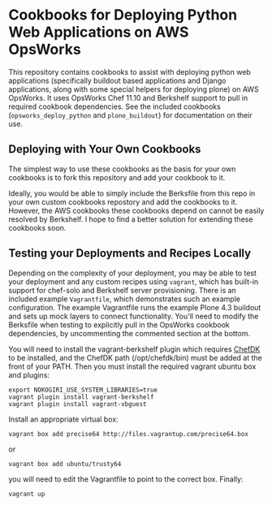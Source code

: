 Cookbooks for Deploying Python Web Applications on AWS OpsWorks
===============================================================

This repository contains cookbooks to assist with deploying python web
applications (specifically buildout based applications and Django
applications, along with some special helpers for deploying plone) on
AWS OpsWorks.  It uses OpsWorks Chef 11.10 and Berkshelf support to
pull in required cookbook dependencies.  See the included cookbooks
(`opsworks_deploy_python` and `plone_buildout`) for documentation on
their use.


Deploying with Your Own Cookbooks
---------------------------------

The simplest way to use these cookbooks as the basis for your own
cookbooks is to fork this repository and add your cookbook to it.

Ideally, you would be able to simply include the Berksfile from this
repo in your own custom cookbooks repostory and add the cookbooks to
it.  However, the AWS cookbooks these cookbooks depend on cannot be
easily resolved by Berkshelf.  I hope to find a better solution for
extending these cookbooks soon.


Testing your Deployments and Recipes Locally
--------------------------------------------

Depending on the complexity of your deployment, you may be able to
test your deployment and any custom recipes using `vagrant`, which has
built-in support for chef-solo and Berkshelf server provisioning.
There is an included example `Vagrantfile`, which demonstrates such an
example configuration.  The example Vagrantfile runs the example Plone
4.3 buildout and sets up mock layers to connect functionality.  You'll
need to modify the Berksfile when testing to explicitly pull in the
OpsWorks cookbook dependencies, by uncommenting the commented section
at the bottom.

You will need to install the vagrant-berkshelf plugin which requires
[ChefDK](https://downloads.chef.io/chef-dk/) to be installed, and
the ChefDK path (/opt/chefdk/bin) must be added at the front of your
PATH.  Then you must install the required vagrant ubuntu box and
plugins:

    export NOKOGIRI_USE_SYSTEM_LIBRARIES=true
    vagrant plugin install vagrant-berkshelf
    vagrant plugin install vagrant-vbguest

Install an appropriate virtual box:

    vagrant box add precise64 http://files.vagrantup.com/precise64.box

or

    vagrant box add ubuntu/trusty64

you will need to edit the Vagrantfile to point to the correct box.  Finally:

    vagrant up
